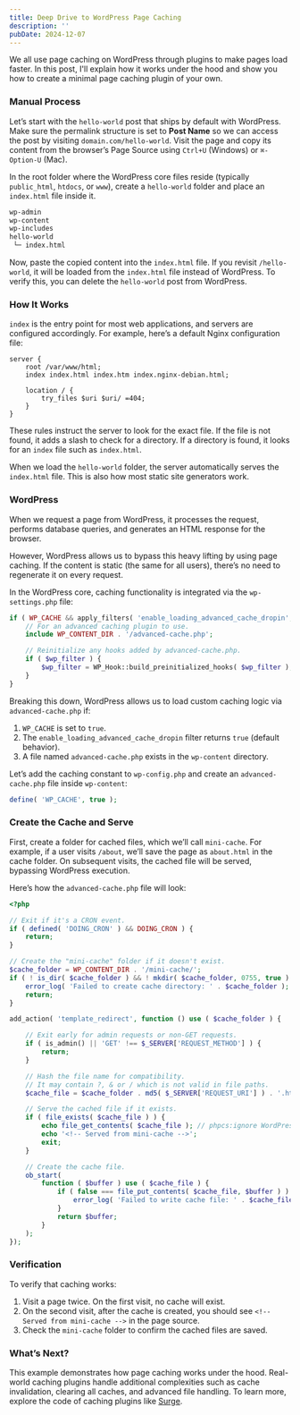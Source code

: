 ```yaml
---
title: Deep Drive to WordPress Page Caching
description: ''
pubDate: 2024-12-07
---
```


We all use page caching on WordPress through plugins to make pages load faster. In this post, I'll explain how it works under the hood and show you how to create a minimal page caching plugin of your own.

### Manual Process

Let’s start with the `hello-world` post that ships by default with WordPress. Make sure the permalink structure is set to **Post Name** so we can access the post by visiting `domain.com/hello-world`. Visit the page and copy its content from the browser’s Page Source using `Ctrl+U` (Windows) or `⌘-Option-U` (Mac).

In the root folder where the WordPress core files reside (typically `public_html`, `htdocs`, or `www`), create a `hello-world` folder and place an `index.html` file inside it.

```bash
wp-admin
wp-content
wp-includes
hello-world
 └─ index.html
```

Now, paste the copied content into the `index.html` file. If you revisit `/hello-world`, it will be loaded from the `index.html` file instead of WordPress. To verify this, you can delete the `hello-world` post from WordPress.

### How It Works

`index` is the entry point for most web applications, and servers are configured accordingly. For example, here’s a default Nginx configuration file:

```nginx
server {
    root /var/www/html;
    index index.html index.htm index.nginx-debian.html;

    location / {
        try_files $uri $uri/ =404;
    }
}
```

These rules instruct the server to look for the exact file. If the file is not found, it adds a slash to check for a directory. If a directory is found, it looks for an `index` file such as `index.html`.

When we load the `hello-world` folder, the server automatically serves the `index.html` file. This is also how most static site generators work.

### WordPress

When we request a page from WordPress, it processes the request, performs database queries, and generates an HTML response for the browser.

However, WordPress allows us to bypass this heavy lifting by using page caching. If the content is static (the same for all users), there’s no need to regenerate it on every request.

In the WordPress core, caching functionality is integrated via the `wp-settings.php` file:

```php
if ( WP_CACHE && apply_filters( 'enable_loading_advanced_cache_dropin', true ) && file_exists( WP_CONTENT_DIR . '/advanced-cache.php' ) ) {
    // For an advanced caching plugin to use.
    include WP_CONTENT_DIR . '/advanced-cache.php';

    // Reinitialize any hooks added by advanced-cache.php.
    if ( $wp_filter ) {
        $wp_filter = WP_Hook::build_preinitialized_hooks( $wp_filter );
    }
}
```

Breaking this down, WordPress allows us to load custom caching logic via `advanced-cache.php` if:

1. `WP_CACHE` is set to `true`.
2. The `enable_loading_advanced_cache_dropin` filter returns `true` (default behavior).
3. A file named `advanced-cache.php` exists in the `wp-content` directory.

Let’s add the caching constant to `wp-config.php` and create an `advanced-cache.php` file inside `wp-content`:

```php
define( 'WP_CACHE', true );
```

### Create the Cache and Serve

First, create a folder for cached files, which we’ll call `mini-cache`. For example, if a user visits `/about`, we’ll save the page as `about.html` in the cache folder. On subsequent visits, the cached file will be served, bypassing WordPress execution.

Here’s how the `advanced-cache.php` file will look:

```php
<?php

// Exit if it's a CRON event.
if ( defined( 'DOING_CRON' ) && DOING_CRON ) {
    return;
}

// Create the "mini-cache" folder if it doesn't exist.
$cache_folder = WP_CONTENT_DIR . '/mini-cache/';
if ( ! is_dir( $cache_folder ) && ! mkdir( $cache_folder, 0755, true ) ) {
    error_log( 'Failed to create cache directory: ' . $cache_folder );
    return;
}

add_action( 'template_redirect', function () use ( $cache_folder ) {

    // Exit early for admin requests or non-GET requests.
    if ( is_admin() || 'GET' !== $_SERVER['REQUEST_METHOD'] ) {
        return;
    }

    // Hash the file name for compatibility.
    // It may contain ?, & or / which is not valid in file paths.
    $cache_file = $cache_folder . md5( $_SERVER['REQUEST_URI'] ) . '.html';

    // Serve the cached file if it exists.
    if ( file_exists( $cache_file ) ) {
        echo file_get_contents( $cache_file ); // phpcs:ignore WordPress.Security.EscapeOutput.OutputNotEscaped
        echo '<!-- Served from mini-cache -->';
        exit;
    }

    // Create the cache file.
    ob_start(
        function ( $buffer ) use ( $cache_file ) {
            if ( false === file_put_contents( $cache_file, $buffer ) ) {
                error_log( 'Failed to write cache file: ' . $cache_file );
            }
            return $buffer;
        }
    );
});

```

### Verification

To verify that caching works:

1. Visit a page twice. On the first visit, no cache will exist.
2. On the second visit, after the cache is created, you should see `<!-- Served from mini-cache -->` in the page source.
3. Check the `mini-cache` folder to confirm the cached files are saved.

### What’s Next?

This example demonstrates how page caching works under the hood. Real-world caching plugins handle additional complexities such as cache invalidation, clearing all caches, and advanced file handling. To learn more, explore the code of caching plugins like [Surge](https://github.com/kovshenin/surge/tree/main).
